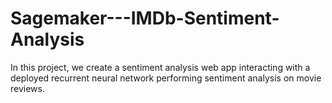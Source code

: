 # Sagemaker---IMDb-Sentiment-Analysis
In this project, we create a sentiment analysis web app interacting with a deployed recurrent neural network performing sentiment analysis on movie reviews.
